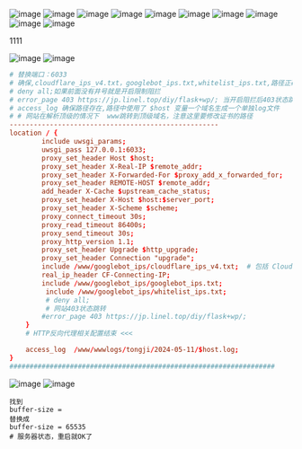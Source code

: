 
![image](https://github.com/wonima136/xiu/assets/100024933/b82f05c4-43d9-4099-86c1-fee6c54792d2)
![image](https://github.com/wonima136/xiu/assets/100024933/3a4d3871-d4a4-4fea-ab6e-2631e01d0de7)
![image](https://github.com/wonima136/xiu/assets/100024933/2a23e788-7567-40cf-93c9-b473305a606a)
![image](https://github.com/wonima136/xiu/assets/100024933/bc68b849-a272-497e-bd1a-b8c486edcebc)
![image](https://github.com/wonima136/xiu/assets/100024933/a65f871d-3f96-4b49-8bd0-06510d55655f)
![image](https://github.com/wonima136/xiu/assets/100024933/22357eba-6743-4ad7-8ad3-e92aa0030d2d)
![image](https://github.com/wonima136/xiu/assets/100024933/d9c6d645-320c-41c0-8329-efa50d0023cd)
![image](https://github.com/wonima136/xiu/assets/100024933/438e3b85-a642-497e-a810-d1ecae02da9e)
![image](https://github.com/wonima136/xiu/assets/100024933/51d5c92d-6337-47eb-a381-ab1a6ee24246)
![image](https://github.com/wonima136/xiu/assets/100024933/3bf24a0a-1aec-4fca-b828-a4fd61889d5b)

1111

![image](https://github.com/wonima136/xiu/assets/100024933/0332aeec-1327-4f7c-a9cb-b95742d1ea14)
![image](https://github.com/wonima136/xiu/assets/100024933/c5da7a28-d9bc-4645-8cb0-ac1d20a0ca83)

```conf
# 替换端口：6033
# 确保,cloudflare_ips_v4.txt，googlebot_ips.txt,whitelist_ips.txt,路径正确.
# deny all;如果前面没有井号就是开启限制阻拦
# error_page 403 https://jp.linel.top/diy/flask+wp/; 当开启阻拦后403状态跳转到的落地页地址
# access_log 确保路径存在,路径中使用了 $host 变量一个域名生成一个单独log文件
# # 网站在解析顶级的情况下  www跳转到顶级域名，注意这里要修改证书的路径
----------------------------------------------------
location / {
        include uwsgi_params;
        uwsgi_pass 127.0.0.1:6033;
        proxy_set_header Host $host;
        proxy_set_header X-Real-IP $remote_addr;
        proxy_set_header X-Forwarded-For $proxy_add_x_forwarded_for;
        proxy_set_header REMOTE-HOST $remote_addr;
        add_header X-Cache $upstream_cache_status;
        proxy_set_header X-Host $host:$server_port;
        proxy_set_header X-Scheme $scheme;
        proxy_connect_timeout 30s;
        proxy_read_timeout 86400s;
        proxy_send_timeout 30s;
        proxy_http_version 1.1;
        proxy_set_header Upgrade $http_upgrade;
        proxy_set_header Connection "upgrade";
		include /www/googlebot_ips/cloudflare_ips_v4.txt;  # 包括 Cloudflare IP
		real_ip_header CF-Connecting-IP;
		include /www/googlebot_ips/googlebot_ips.txt;
         include /www/googlebot_ips/whitelist_ips.txt;
         # deny all;
         # 网站403状态跳转
		#error_page 403 https://jp.linel.top/diy/flask+wp/;
    }
    # HTTP反向代理相关配置结束 <<<

    access_log  /www/wwwlogs/tongji/2024-05-11/$host.log;
}
##################################################################
```
![image](https://github.com/wonima136/xiu/assets/100024933/70e1b911-06e3-4a44-8248-27913fd56503)
![image](https://github.com/wonima136/xiu/assets/100024933/f1dcb736-0b22-49ed-b06e-7a566685a79d)
```nginx
找到
buffer-size = 
替换成
buffer-size = 65535
# 服务器状态，重启就OK了
```
